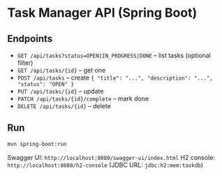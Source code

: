 # Task Manager API (Spring Boot)

## Endpoints
- `GET /api/tasks?status=OPEN|IN_PROGRESS|DONE` – list tasks (optional filter)
- `GET /api/tasks/{id}` – get one
- `POST /api/tasks` – create `{ "title": "...", "description": "...", "status": "OPEN" }`
- `PUT /api/tasks/{id}` – update
- `PATCH /api/tasks/{id}/complete` – mark done
- `DELETE /api/tasks/{id}` – delete

## Run
```bash
mvn spring-boot:run
```
Swagger UI: `http://localhost:8080/swagger-ui/index.html`
H2 console: `http://localhost:8080/h2-console` (JDBC URL: `jdbc:h2:mem:taskdb`)
